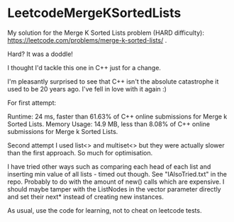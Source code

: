 # LeetcodeMergeKSortedLists

My solution for the Merge K Sorted Lists problem (HARD difficulty): https://leetcode.com/problems/merge-k-sorted-lists/ .

Hard? It was a doddle!

I thought I'd tackle this one in C++ just for a change.  

I'm pleasantly surprised to see that C++ isn't the absolute catastrophe it used to be 20 years ago. I've fell in love with it again :)

For first attempt:

Runtime: 24 ms, faster than 61.63% of C++ online submissions for Merge k Sorted Lists.
Memory Usage: 14.9 MB, less than 8.08% of C++ online submissions for Merge k Sorted Lists.

Second attempt I used list<> and multiset<> but they were actually slower than the first approach.
So much for optimisation.

I have tried other ways such as comparing each head of each list and inserting min value of all lists - timed out though. See "IAlsoTried.txt" in the repo.
Probably to do with the amount of new() calls which are expensive. I should maybe tamper with the ListNodes in the vector parameter directly and set their next* instead of creating new instances.

As usual, use the code for learning, not to cheat on leetcode tests.
